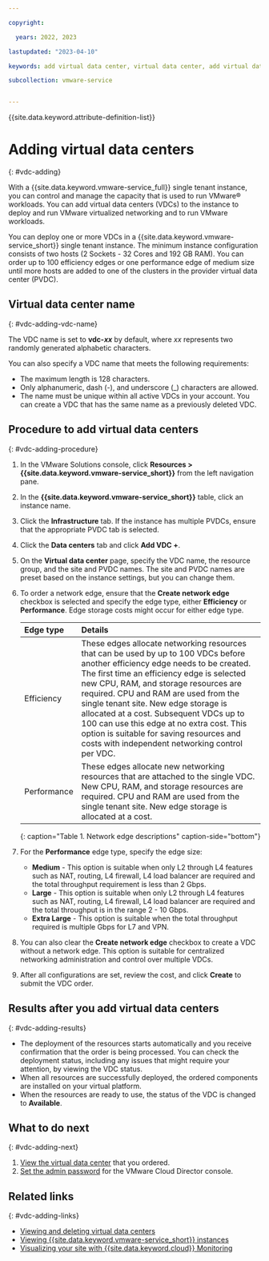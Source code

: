 ```yaml
---

copyright:

  years: 2022, 2023

lastupdated: "2023-04-10"

keywords: add virtual data center, virtual data center, add virtual data center, vdc add

subcollection: vmware-service


---
```


{{site.data.keyword.attribute-definition-list}}

# Adding virtual data centers
{: #vdc-adding}

With a {{site.data.keyword.vmware-service_full}} single tenant instance, you can control and manage the capacity that is used to run VMware® workloads. You can add virtual data centers (VDCs) to the instance to deploy and run VMware virtualized networking and to run VMware workloads. 

You can deploy one or more VDCs in a {{site.data.keyword.vmware-service_short}} single tenant instance. The minimum instance configuration consists of two hosts (2 Sockets - 32 Cores and 192 GB RAM). You can order up to 100 efficiency edges or one performance edge of medium size until more hosts are added to one of the clusters in the provider virtual data center (PVDC).

## Virtual data center name
{: #vdc-adding-vdc-name}

The VDC name is set to **vdc-_xx_** by default, where _xx_ represents two randomly generated alphabetic characters.

You can also specify a VDC name that meets the following requirements:
* The maximum length is 128 characters.
* Only alphanumeric, dash (-), and underscore (_) characters are allowed.
* The name must be unique within all active VDCs in your account. You can create a VDC that has the same name as a previously deleted VDC.

## Procedure to add virtual data centers
{: #vdc-adding-procedure}

1. In the VMware Solutions console, click **Resources > {{site.data.keyword.vmware-service_short}}** from the left navigation pane.
2. In the **{{site.data.keyword.vmware-service_short}}** table, click an instance name.
3. Click the **Infrastructure** tab. If the instance has multiple PVDCs, ensure that the appropriate PVDC tab is selected.
4. Click the **Data centers** tab and click **Add VDC +**.
5. On the **Virtual data center** page, specify the VDC name, the resource group, and the site and PVDC names. The site and PVDC names are preset based on the instance settings, but you can change them.
6. To order a network edge, ensure that the **Create network edge** checkbox is selected and specify the edge type, either **Efficiency** or **Performance**. Edge storage costs might occur for either edge type.

   | Edge type | Details |
   |:--------- |:------- |
   | Efficiency | These edges allocate networking resources that can be used by up to 100 VDCs before another efficiency edge needs to be created. The first time an efficiency edge is selected new CPU, RAM, and storage resources are required. CPU and RAM are used from the single tenant site. New edge storage is allocated at a cost. Subsequent VDCs up to 100 can use this edge at no extra cost. This option is suitable for saving resources and costs with independent networking control per VDC. |
   | Performance | These edges allocate new networking resources that are attached to the single VDC. New CPU, RAM, and storage resources are required. CPU and RAM are used from the single tenant site. New edge storage is allocated at a cost. |
   {: caption="Table 1. Network edge descriptions" caption-side="bottom"}

7. For the **Performance** edge type, specify the edge size: 
   * **Medium** - This option is suitable when only L2 through L4 features such as NAT, routing, L4 firewall, L4 load balancer are required and the total throughput requirement is less than 2 Gbps.
   * **Large** - This option is suitable when only L2 through L4 features such as NAT, routing, L4 firewall, L4 load balancer are required and the total throughput is in the range 2 - 10 Gbps.
   * **Extra Large** - This option is suitable when the total throughput required is multiple Gbps for L7 and VPN.

8. You can also clear the **Create network edge** checkbox to create a VDC without a network edge. This option is suitable for centralized networking administration and control over multiple VDCs.

9. After all configurations are set, review the cost, and click **Create** to submit the VDC order.

## Results after you add virtual data centers
{: #vdc-adding-results}

* The deployment of the resources starts automatically and you receive confirmation that the order is being processed. You can check the deployment status, including any issues that might require your attention, by viewing the VDC status.
* When all resources are successfully deployed, the ordered components are installed on your virtual platform.
* When the resources are ready to use, the status of the VDC is changed to **Available**.

## What to do next
{: #vdc-adding-next}

1. [View the virtual data center](/docs/vmware-service?topic=vmware-service-vdc-view-delete#vdc-view-delete-details) that you ordered.
2. [Set the admin password](/docs/vmware-service?topic=vmware-service-accessing-vcd-console#accessing-vcd-console-reset-proc) for the VMware Cloud Director console.

## Related links
{: #vdc-adding-links}

* [Viewing and deleting virtual data centers](/docs/vmware-service?topic=vmware-service-vdc-view-delete)
* [Viewing {{site.data.keyword.vmware-service_short}} instances](/docs/vmware-service?topic=vmware-service-tenant-viewing)
* [Visualizing your site with {{site.data.keyword.cloud}} Monitoring](/docs/vmware-service?topic=vmware-service-single-tenant-monitoring)
